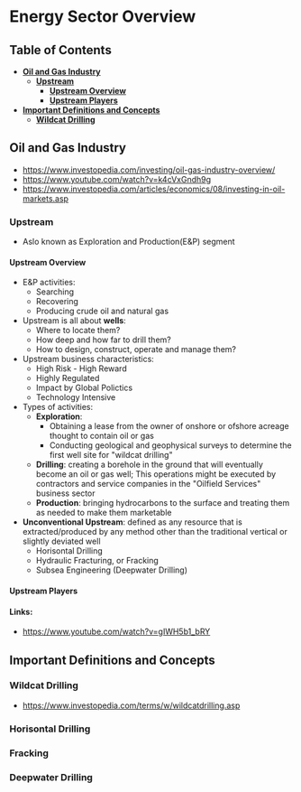 # Energy Sector Overview

## Table of Contents

- **[Oil and Gas Industry](#Oil-and-Gas-Industry)**
  - **[Upstream](#Upstream)**
    - **[Upstream Overview](#Upstream-Overview)**
    - **[Upstream Players](#Upstream-Players)**
- **[Important Definitions and Concepts](#Important-Definitions-and-Concepts)**
  - **[Wildcat Drilling](#Wildcat-Drilling)**

## Oil and Gas Industry
- https://www.investopedia.com/investing/oil-gas-industry-overview/
- https://www.youtube.com/watch?v=k4cVxGndh9g
- https://www.investopedia.com/articles/economics/08/investing-in-oil-markets.asp

### Upstream
- Aslo known as Exploration and Production(E&P) segment

#### Upstream Overview
- E&P activities:
  - Searching
  - Recovering
  - Producing crude oil and natural gas
- Upstream is all about **wells**:
  - Where to locate them?
  - How deep and how far to drill them?
  - How to design, construct, operate and manage them?
- Upstream business characteristics:
  - High Risk - High Reward
  - Highly Regulated
  - Impact by Global Polictics
  - Technology Intensive 
- Types of activities:
  - **Exploration**:
    -  Obtaining a lease from the owner of onshore or ofshore acreage thought to contain oil or gas
    -  Conducting geological and geophysical surveys to determine the first well site for "wildcat drilling" 
  - **Drilling**: creating a borehole in the ground that will eventually become an oil or gas well; This operations might be executed by contractors and service companies in the "Oilfield Services" business sector
  - **Production**: bringing hydrocarbons to the surface and treating them as needed to make them marketable
- **Unconventional Upstream**: defined as any resource that is extracted/produced by any method other than the traditional vertical or slightly deviated well
  - Horisontal Drilling
  - Hydraulic Fracturing, or Fracking
  - Subsea Engineering (Deepwater Drilling)
#### Upstream Players


#### Links:
- https://www.youtube.com/watch?v=gIWH5b1_bRY

## Important Definitions and Concepts
### Wildcat Drilling
- https://www.investopedia.com/terms/w/wildcatdrilling.asp
### Horisontal Drilling
### Fracking
### Deepwater Drilling
